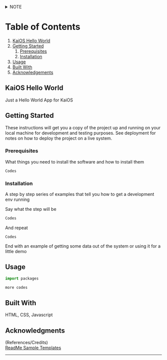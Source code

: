 <details>
    <summary>NOTE</summary>
        Work in progress
</details>

# Table of Contents
1. [KaiOS Hello World](#kaios-hello-world)
2. [Getting Started](#getting-started)
    1. [Prerequisites](#prerequisites)
    2. [Installation](#installation)
3. [Usage](#usage)
4. [Built With](#built-with)
5. [Acknowledgements](#Acknowledgments)

## KaiOS Hello World

Just a Hello World App for KaiOS 

## Getting Started

These instructions will get you a copy of the project up and running on your local machine for development and testing purposes. See deployment for notes on how to deploy the project on a live system.

### Prerequisites

What things you need to install the software and how to install them

```
Codes
```

### Installation

A step by step series of examples that tell you how to get a development env running

Say what the step will be

```bash
Codes
```

And repeat

```
Codes
```

End with an example of getting some data out of the system or using it for a little demo

## Usage

```python
import packages

more codes
```

<!-- ## Deployment

Add additional notes about how to deploy this on a live system -->

## Built With 

HTML, CSS, Javascript 

<!-- ## Contributing -->

<!-- ## Versioning -->

<!-- ## Authors -->

<!-- ## License

[MIT](https://choosealicense.com/licenses/mit/) 

This project is licensed under the MIT License - see the [LICENSE.md](LICENSE.md) file for details -->

## Acknowledgments
(References/Credits)  
[ReadMe Sample Templates](https://github.com/s15n/README.md)

---